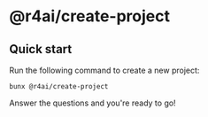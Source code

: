 # @r4ai/create-project

## Quick start

Run the following command to create a new project:

```
bunx @r4ai/create-project
```

Answer the questions and you're ready to go!
